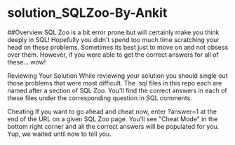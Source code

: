 # solution_SQLZoo-By-Ankit

##Overview
SQL Zoo is a bit error prone but will certainly make you think deeply in SQL! Hopefully you didn't spend too much time scratching your head on these problems. Sometimes its best just to move on and not obsess over them. However, if you were able to get the correct answers for all of these... wow!

Reviewing Your Solution
While reviewing your solution you should single out those problems that were most difficult. The .sql files in this repo each are named after a section of SQL Zoo. You'll find the correct answers in each of these files under the corresponding question in SQL comments.

Cheating
If you want to go ahead and cheat now, enter ?answer=1 at the end of the URL on a given SQL Zoo page. You'll see "Cheat Mode" in the bottom right corner and all the correct answers will be populated for you. Yup, we waited until now to tell you.
